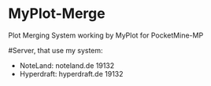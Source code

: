 # MyPlot-Merge
Plot Merging System working by MyPlot for PocketMine-MP

#Server, that use my system:
- NoteLand: noteland.de 19132
- Hyperdraft: hyperdraft.de 19132
